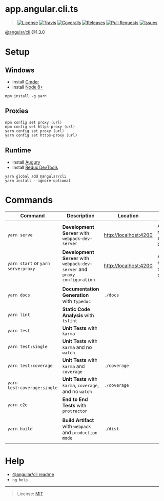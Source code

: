# app.angular.cli.ts

> [![License][license-src]][license-lnk]
> [![Travis][travis-src]][travis-lnk]
> [![Coveralls][coveralls-src]][coveralls-lnk]
> [![Releases][releases-src]][releases-lnk]
> [![Pull Requests][pullrequest-src]][pullrequest-lnk]
> [![Issues][issues-src]][issues-lnk]

[@angular/cli](https://github.com/angular/angular-cli) @1.3.0

# Setup

## Windows

* Install [Cmder](http://www.cmder.net)
* Install [Node 8+](https://www.nodejs.org/en/download)

```
npm install -g yarn
```

## Proxies

```
npm config set proxy (url)
npm config set https-proxy (url)
yarn config set proxy (url)
yarn config set https-proxy (url)
```

## Runtime

* Install [Augury](https://chrome.google.com/webstore/detail/augury/elgalmkoelokbchhkhacckoklkejnhcd)
* Install [Redux DevTools](https://chrome.google.com/webstore/detail/redux-devtools/lmhkpmbekcpmknklioeibfkpmmfibljd)

```
yarn global add @angular/cli
yarn install --ignore-optional
```

# Commands

| Command                                   | Description                                                                | Location                                       | Notes                                         |
|-------------------------------------------|----------------------------------------------------------------------------|------------------------------------------------|-----------------------------------------------|
|                                           |                                                                            |                                                |                                               |
| `yarn serve`                              | __Development Server__ with `webpack-dev-server`                           | [http://localhost:4200](http://localhost:4200) | Automatically reloaded on source file changes |
| `yarn start` or `yarn serve:proxy`        | __Development Server__ with `webpack-dev-server` and `proxy configuration` | [http://localhost:4200](http://localhost:4200) | Automatically reloaded on source file changes |
|                                           |                                                                            |                                                |                                               |
| `yarn docs`                               | __Documentation Generation__ with `typedoc`                                | `./docs`                                       |                                               |
| `yarn lint`                               | __Static Code Analysis__ with `tslint`                                     |                                                |                                               |
| `yarn test`                               | __Unit Tests__ with `karma`                                                |                                                |                                               |
| `yarn test:single`                        | __Unit Tests__ with `karma` and no `watch`                                 |                                                |                                               |
| `yarn test:coverage`                      | __Unit Tests__ with `karma` and `coverage`                                 | `./coverage`                                   |                                               |
| `yarn test:coverage:single`               | __Unit Tests__ with `karma`, `coverage`, and no `watch`                    | `./coverage`                                   |                                               |
| `yarn e2e`                                | __End to End Tests__ with `protractor`                                     |                                                |                                               |
|                                           |                                                                            |                                                |                                               |
| `yarn build`                              | __Build Artifact__ with `webpack` and `production mode`                    | `./dist`                                       |                                               |
|                                           |                                                                            |                                                |                                               |

# Help

* [@angular/cli readme](https://github.com/angular/angular-cli/blob/master/README.md)
* `ng help`

---

> License: [MIT][license-lnk]

[license-src]: https://img.shields.io/badge/License-MIT-green.svg?style=flat-square
[license-lnk]: https://choosealicense.com/licenses/mit

[travis-src]: https://img.shields.io/travis/terrandominion/app.angular.cli.ts.svg?style=flat-square
[travis-lnk]: https://travis-ci.org/terrandominion/app.angular.cli.ts

[coveralls-src]: https://img.shields.io/coveralls/terrandominion/app.angular.cli.ts.svg?style=flat-square
[coveralls-lnk]: https://coveralls.io/github/terrandominion/app.angular.cli.ts

[releases-src]: https://img.shields.io/github/downloads/terrandominion/app.angular.cli.ts/total.svg?style=flat-square
[releases-lnk]: https://github.com/terrandominion/app.angular.cli.ts/releases

[pullrequest-src]: https://img.shields.io/github/issues-pr/terrandominion/app.angular.cli.ts.svg?style=flat-square
[pullrequest-lnk]: https://github.com/terrandominion/app.angular.cli.ts/pulls

[issues-src]: https://img.shields.io/github/issues/terrandominion/app.angular.cli.ts.svg?style=flat-square
[issues-lnk]: https://github.com/terrandominion/app.angular.cli.ts/issues
